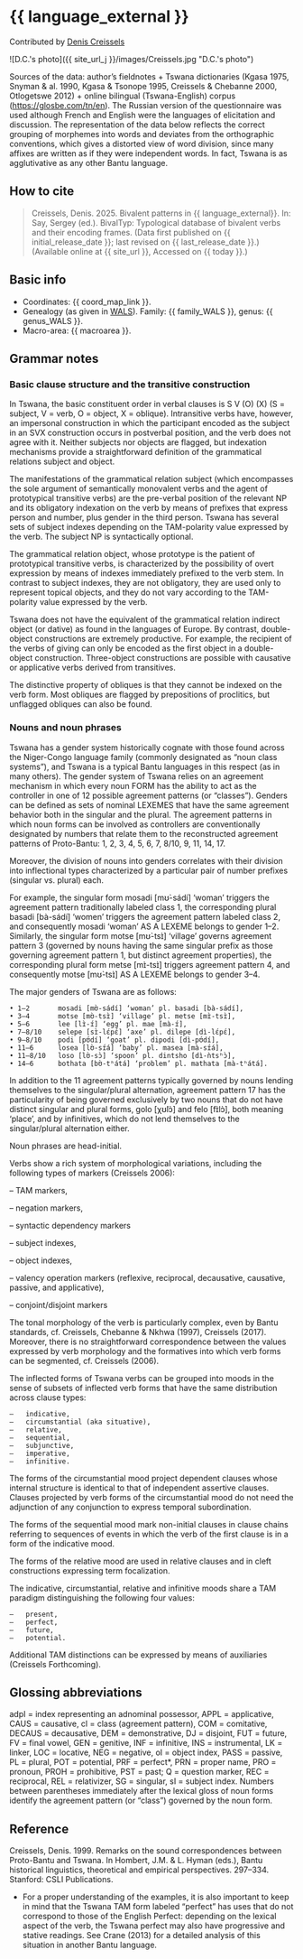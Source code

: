# {{ language_external }}
Contributed by [Denis Creissels](http://www.deniscreissels.fr/)

![D.C.'s photo]({{ site_url_j }}/images/Creissels.jpg "D.C.'s photo")

Sources of the data: author’s fieldnotes + Tswana dictionaries (Kgasa 1975, Snyman & al. 1990, Kgasa & Tsonope 1995, Creissels & Chebanne 2000, Otlogetswe 2012) + online bilingual (Tswana-English) corpus (https://glosbe.com/tn/en). The Russian version of the questionnaire was used although French and English were the languages of elicitation and discussion. The representation of the data below reflects the correct grouping of morphemes into words and deviates from the orthographic conventions,  which gives a distorted view of word division, since many affixes are written as if they were independent words. In fact, Tswana is as agglutivative as any other Bantu language. 

## How to cite
> Creissels, Denis. 2025. Bivalent patterns in {{ language_external}}. 
> In: Say, Sergey (ed.). BivalTyp: Typological database of bivalent verbs and their encoding frames. 
> (Data first published on {{ initial_release_date }}; 
> last revised on {{ last_release_date }}.) (Available online at {{ site_url }}, 
> Accessed on {{ today }}.)

## Basic info
- Coordinates: {{ coord_map_link }}.
- Genealogy (as given in [WALS](https://wals.info/)). Family: {{ family_WALS }}, genus: {{ genus_WALS }}.
- Macro-area: {{ macroarea }}.

## Grammar notes

### Basic clause structure and the transitive construction

In Tswana, the basic constituent order in verbal clauses is S V (O) (X) (S = subject, V = verb, O = object, X = oblique). Intransitive verbs have, however, an impersonal construction in which the participant encoded as the subject in an SVX construction occurs in postverbal position, and the verb does not agree with it. Neither subjects nor objects are flagged, but indexation mechanisms provide a straightforward definition of the grammatical relations subject and object.

The manifestations of the grammatical relation subject (which encompasses the sole argument of semantically monovalent verbs and the agent of prototypical transitive verbs) are the pre-verbal position of the relevant NP and its obligatory indexation on the verb by means of prefixes that express person and number, plus gender in the third person. Tswana has several sets of subject indexes depending on the TAM-polarity value expressed by the verb. The subject NP is syntactically optional.

The grammatical relation object, whose prototype is the patient of prototypical transitive verbs, is characterized by the possibility of overt expression by means of  indexes immediately prefixed to the verb stem. In contrast to subject indexes, they are not obligatory, they are used only to represent topical objects, and they do not vary according to the TAM-polarity value expressed by the verb.

Tswana does not have the equivalent of the grammatical relation indirect object (or dative) as found in the languages of Europe. By contrast, double-object constructions are extremely productive. For example, the recipient of the verbs of giving can only be encoded as the first object in a double-object construction. Three-object constructions are possible with causative or applicative verbs derived from transitives.

The distinctive property of obliques is that they cannot be indexed on the verb form. Most obliques are flagged by prepositions of proclitics, but unflagged obliques can also be found.

### Nouns and noun phrases

Tswana has a gender system historically cognate with those found across the Niger-Congo language family (commonly designated as “noun class systems”), and Tswana is a typical Bantu languages in this respect (as in many others). The gender system of Tswana relies on an agreement mechanism in which every noun FORM has the ability to act as the controller in one of 12 possible agreement patterns (or “classes”). Genders can be defined as sets of nominal LEXEMES that have the same agreement behavior both in the singular and the plural. The agreement patterns in which noun forms can be involved as controllers are conventionally designated by numbers that relate them to the reconstructed agreement patterns of Proto-Bantu: 1, 2, 3, 4, 5, 6, 7, 8/10, 9, 11, 14, 17.

Moreover, the division of nouns into genders correlates with their division into inflectional types characterized by a particular pair of number prefixes (singular vs. plural) each.

For example, the singular form mosadi [mʊ̀-sádí] ‘woman’ triggers the agreement pattern traditionally labeled class 1, the corresponding plural basadi [bà-sádí] ‘women’ triggers the agreement pattern labeled class 2, and consequently mosadi ‘woman’ AS A LEXEME belongs to gender 1–2. Similarly, the singular form motse [mʊ̀-tsɪ̀] ‘village’ governs agreement pattern 3 (governed by nouns having the same singular prefix as those governing agreement pattern 1, but distinct agreement properties), the corresponding plural form metse [mɪ̀-tsɪ̀] triggers agreement pattern 4, and consequently motse [mʊ̀-tsɪ̀] AS A LEXEME belongs to gender 3–4.

The major genders of Tswana are as follows:
	
	• 1–2 		mosadi [mʊ̀-sádí] ‘woman’ pl. basadi [bà-sádí], 
	• 3–4 		motse [mʊ̀-tsɪ̀] ‘village’ pl. metse [mɪ̀-tsɪ̀], 
	• 5–6 		lee [lɪ̀-ɪ́] ‘egg’ pl. mae [mà-ɪ́], 
	• 7–8/10 	selepe [sɪ̀-lɛ́pɛ́] ‘axe’ pl. dilepe [dì-lɛ́pɛ́],  
	• 9–8/10 	podi [pʊ́dí] ‘goat’ pl. dipodi [dì-pʊ́dí], 
	• 11–6 		losea [lʊ̀-sɪ́á] ‘baby’ pl. masea [mà-sɪ́á], 
	• 11–8/10 	loso [lʊ̀-sɔ̀] ‘spoon’ pl. dintsho [dì-ǹtsʰɔ̀], 
	• 14–6 		bothata [bʊ̀-tʰátá] ‘problem’ pl. mathata [mà-tʰátá].

In addition to the 11 agreement patterns typically governed by nouns lending themselves to the singular/plural alternation, agreement pattern 17 has the particularity of being governed exclusively by two nouns that do not have distinct singular and plural forms, golo [χʊ̀lɔ̀] and felo [fɪ̀lɔ̀], both meaning ‘place’, and by infinitives, which do not lend themselves to the singular/plural alternation either. 
	
Noun phrases are head-initial.

Verbs show a rich system of morphological variations, including the following types of markers (Creissels 2006):

–	TAM markers, 

–	negation markers, 

–	syntactic dependency markers

–	subject indexes, 

–	object indexes, 

–	valency operation markers (reflexive, reciprocal, decausative, causative, passive, and applicative), 

–	conjoint/disjoint markers  

The tonal morphology of the verb is particularly complex, even by Bantu standards, cf. Creissels, Chebanne & Nkhwa (1997), Creissels (2017). Moreover, there is no straightforward correspondence between the values expressed by verb morphology and the formatives into which verb forms can be segmented, cf. Creissels (2006).

The inflected forms of Tswana verbs can be grouped into moods in the sense of subsets of inflected verb forms that have the same distribution across clause types:

	–	indicative,
	–	circumstantial (aka situative),
	–	relative,
	–	sequential,
	–	subjunctive,
	–	imperative,
	–	infinitive.

The forms of the circumstantial mood project dependent clauses whose internal structure is identical to that of independent assertive clauses. Clauses projected by verb forms of the circumstantial mood do not need the adjunction of any conjunction to express temporal subordination.
	
The forms of the sequential mood mark non-initial clauses in clause chains referring to sequences of events in which the verb of the first clause is in a form of the indicative mood.
	
The forms of the relative mood are used in relative clauses and in cleft constructions expressing term focalization. 
	
The indicative, circumstantial, relative and infinitive moods share a TAM paradigm distinguishing the following four values:

	–	present,
	–	perfect,
	–	future,
	–	potential.

Additional TAM distinctions can be expressed by means of auxiliaries (Creissels Forthcoming).
	
## Glossing abbreviations

adpI = index representing an adnominal possessor, APPL = applicative, CAUS = causative, cl = class (agreement pattern), COM = comitative, DECAUS = decausative, DEM = demonstrative, DJ = disjoint, FUT = future, FV = final vowel,  GEN = genitive, INF = infinitive, INS = instrumental, LK = linker, LOC = locative, NEG = negative, oI = object index, PASS = passive, PL = plural, POT = potential, PRF = perfect*, PRN = proper name, PRO = pronoun, PROH = prohibitive, PST = past; Q = question marker, REC = reciprocal, REL = relativizer, SG = singular, sI = subject index. Numbers between parentheses immediately after the lexical gloss of noun forms identify the agreement pattern (or “class”) governed by the noun form.

## Reference

Creissels, Denis. 1999. Remarks on the sound correspondences between Proto-Bantu and Tswana. In Hombert, J.M. & L. Hyman (eds.), Bantu historical linguistics, theoretical and empirical perspectives. 297–334. Stanford: CSLI Publications.

* For a proper understanding of the examples, it is also important to keep in mind that the Tswana TAM form labeled “perfect” has uses that do not correspond to those of the English Perfect: depending on the lexical aspect of the verb, the Tswana perfect may also have progressive and stative readings. See Crane (2013) for a detailed analysis of this situation in another Bantu language.

